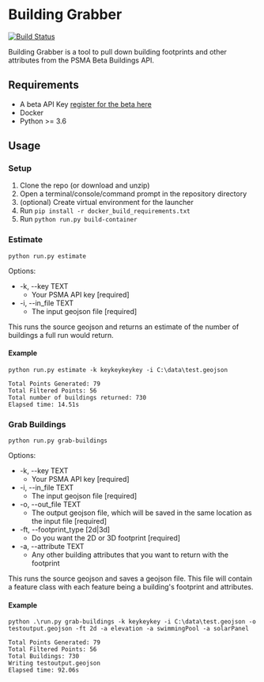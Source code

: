 # Building Grabber

[![Build Status](https://img.shields.io/badge/version-1.0.0-brightgreen.svg)](https://semver.org/)

Building Grabber is a tool to pull down building footprints and other attributes from the PSMA Beta Buildings API.

## Requirements

- A beta API Key [register for the beta here](https://developer.psma.com.au/beta-program)
- Docker
- Python >= 3.6

## Usage

### Setup

1. Clone the repo (or download and unzip)
2. Open a terminal/console/command prompt in the repository directory
3. (optional) Create virtual environment for the launcher
4. Run `pip install -r docker_build_requirements.txt`
5. Run `python run.py build-container`

### Estimate

`python run.py estimate`

Options:
- -k, --key TEXT
  - Your PSMA API key  [required]
- -i, --in_file TEXT
  - The input geojson file  [required]

This runs the source geojson and returns an estimate of the number of buildings a full run would return.

#### Example

```
python run.py estimate -k keykeykeykey -i C:\data\test.geojson

Total Points Generated: 79
Total Filtered Points: 56
Total number of buildings returned: 730
Elapsed time: 14.51s
```

### Grab Buildings

`python run.py grab-buildings`

Options:
- -k, --key TEXT 
  - Your PSMA API key  [required]
- -i, --in_file TEXT
  - The input geojson file  [required]
- -o, --out_file TEXT            
  - The output geojson file, which will be saved in the same location as the input file [required]
- -ft, --footprint_type [2d|3d]
  - Do you want the 2D or 3D footprint [required]
- -a, --attribute TEXT
  - Any other building attributes that you want to return with the footprint
                                 
This runs the source geojson and saves a geojson file. This file will contain a feature class with each feature being a building's footprint and attributes.

#### Example

```
python .\run.py grab-buildings -k keykeykey -i C:\data\test.geojson -o testoutput.geojson -ft 2d -a elevation -a swimmingPool -a solarPanel

Total Points Generated: 79
Total Filtered Points: 56
Total Buildings: 730
Writing testoutput.geojson
Elapsed time: 92.06s
```
